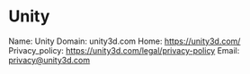 
# Unity

Name: Unity
Domain: unity3d.com
Home: https://unity3d.com/
Privacy_policy: https://unity3d.com/legal/privacy-policy
Email: privacy@unity3d.com
